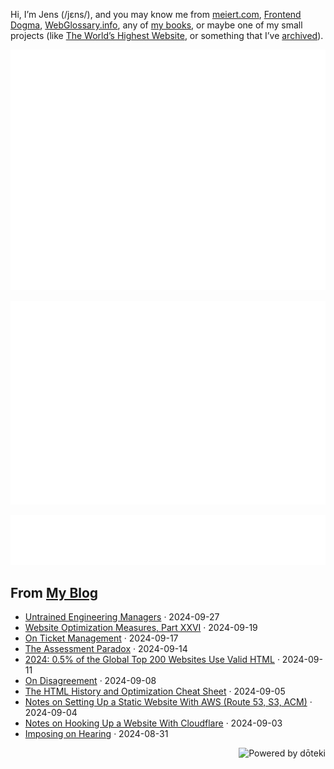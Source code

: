 Hi, I’m Jens (/jɛns/), and you may know me from [meiert.com](https://meiert.com/en/), [Frontend Dogma](https://frontenddogma.com/), [WebGlossary.info](https://webglossary.info/), any of [my books](https://www.goodreads.com/author/list/13623828.Jens_Oliver_Meiert), or maybe one of my small projects (like [The World’s Highest Website](https://worlds-highest-website.com/), or something that I’ve [archived](https://mirrors.meiert.org/)).

<!-- Metrics -->

[![Jens’s stats as per Metrics.](github-metrics.svg)](https://github.com/lowlighter/metrics)

[![Jens’s calendar.](github-metrics.plugin.isocalendar.fullyear.svg)](https://github.com/lowlighter/metrics/blob/master/source/plugins/isocalendar/README.md)

[![Jens’s facts.](github-metrics.plugin.habits.facts.svg)](https://github.com/lowlighter/metrics/blob/master/source/plugins/habits/README.md)

<!-- dōteki -->

<!-- blog start -->
## From [My Blog](https://meiert.com/en/)

- [Untrained Engineering Managers](https://meiert.com/en/blog/untrained-engineering-managers/) · 2024-09-27
- [Website Optimization Measures, Part XXVI](https://meiert.com/en/blog/optimization-measures-26/) · 2024-09-19
- [On Ticket Management](https://meiert.com/en/blog/on-ticket-management/) · 2024-09-17
- [The Assessment Paradox](https://meiert.com/en/blog/the-assessment-paradox/) · 2024-09-14
- [2024: 0.5% of the Global Top 200 Websites Use Valid HTML](https://meiert.com/en/blog/html-conformance-2024/) · 2024-09-11
- [On Disagreement](https://meiert.com/en/blog/on-disagreement/) · 2024-09-08
- [The HTML History and Optimization Cheat Sheet](https://meiert.com/en/blog/html-cheat-sheet/) · 2024-09-05
- [Notes on Setting Up a Static Website With AWS (Route 53, S3, ACM)](https://meiert.com/en/blog/quick-aws/) · 2024-09-04
- [Notes on Hooking Up a Website With Cloudflare](https://meiert.com/en/blog/quick-cloudflare/) · 2024-09-03
- [Imposing on Hearing](https://meiert.com/en/blog/imposing-on-hearing/) · 2024-08-31
<!-- blog end -->

<a href="https://doteki.org"><img src="https://img.shields.io/badge/powered_by-d%C5%8Dteki-0?style=flat-square&labelColor=202b2d&color=5E936C" align="right" alt="Powered by dōteki"></a>